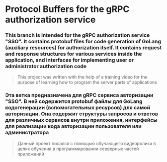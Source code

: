 # Protocol Buffers for the gRPC authorization service

### This branch is intended for the gRPC authorization service "SSO". It contains protobuf files for code generation of GoLang (auxiliary resources) for authorization itself. It contains request and response structures for various services inside the application, and interfaces for implementing user or administrator authorization code

>This project was written with the help of a training video for the purpose of learning how to program the server parts of applications

### Эта ветка предназначена для gRPC сервиса авторизации "SSO". В ней содержится protobuf файлы для GoLang кодогенерации (вспомогательных ресурсов) для самой авторизации. Она содержит структуры запросов и ответов для различных сервисов внутри приложения, интерфейсы для реализации кода авторизации пользователя или администратора

>Данный проект писался с помощью обучающего видеоролика в целях обучения в программировании серверных частей приложений
